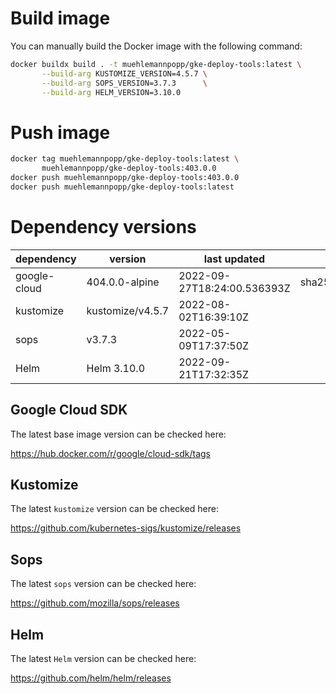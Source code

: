 
# Build image

You can manually build the Docker image with the following command:

```bash
docker buildx build . -t muehlemannpopp/gke-deploy-tools:latest \
       --build-arg KUSTOMIZE_VERSION=4.5.7 \
       --build-arg SOPS_VERSION=3.7.3      \
       --build-arg HELM_VERSION=3.10.0
```

# Push image

```bash
docker tag muehlemannpopp/gke-deploy-tools:latest \
       muehlemannpopp/gke-deploy-tools:403.0.0
docker push muehlemannpopp/gke-deploy-tools:403.0.0
docker push muehlemannpopp/gke-deploy-tools:latest
```

# Dependency versions

| dependency   | version          | last updated                | digest                                                                  |
|------------ |---------------- |--------------------------- |----------------------------------------------------------------------- |
| google-cloud | 404.0.0-alpine   | 2022-09-27T18:24:00.536393Z | sha256:9f002ad4b9c14026b84e4ac5684c0aff4f167acb7982c32be2db45798f70ba8c |
| kustomize    | kustomize/v4.5.7 | 2022-08-02T16:39:10Z        |                                                                         |
| sops         | v3.7.3           | 2022-05-09T17:37:50Z        |                                                                         |
| Helm         | Helm 3.10.0      | 2022-09-21T17:32:35Z        |                                                                         |

## Google Cloud SDK

The latest base image version can be checked here:

<https://hub.docker.com/r/google/cloud-sdk/tags>

## Kustomize

The latest `kustomize` version can be checked here:

<https://github.com/kubernetes-sigs/kustomize/releases>

## Sops

The latest `sops` version can be checked here:

<https://github.com/mozilla/sops/releases>

## Helm

The latest `Helm` version can be checked here:

<https://github.com/helm/helm/releases>

